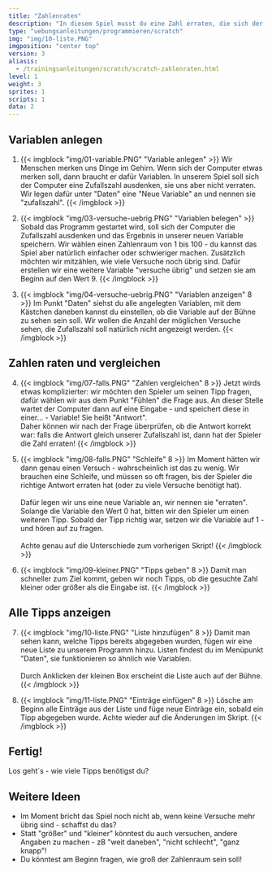 ```yaml
---
title: "Zahlenraten"
description: "In diesem Spiel musst du eine Zahl erraten, die sich der Computer ausgedacht hat. Schaffst du es in weniger als 9 Versuchen?"
type: "uebungsanleitungen/programmieren/scratch"
img: "img/10-liste.PNG"
imgposition: "center top"
version: 3
aliasis:
  - /trainingsanleitungen/scratch/scratch-zahlenraten.html
level: 1
weight: 3
sprites: 1
scripts: 1
data: 2
---
```


## Variablen anlegen

1. {{< imgblock "img/01-variable.PNG" "Variable anlegen" >}}
Wir Menschen merken uns Dinge im Gehirn. Wenn sich der Computer etwas merken soll, dann braucht er dafür Variablen. In unserem Spiel soll sich der Computer eine Zufallszahl ausdenken, sie uns aber nicht verraten.<br/>
Wir legen dafür unter "Daten" eine "Neue Variable" an und nennen sie "zufallszahl".
{{< /imgblock >}}

2. {{< imgblock "img/03-versuche-uebrig.PNG" "Variablen belegen" >}}
Sobald das Programm gestartet wird, soll sich der Computer die Zufallszahl ausdenken und das Ergebnis in unserer neuen Variable speichern. Wir wählen einen Zahlenraum von 1 bis 100 - du kannst das Spiel aber natürlich einfacher oder schwieriger machen.
Zusätzlich möchten wir mitzählen, wie viele Versuche noch übrig sind. Dafür erstellen wir eine weitere Variable "versuche übrig" und setzen sie am Beginn auf den Wert 9.
{{< /imgblock >}}

3. {{< imgblock "img/04-versuche-uebrig.PNG" "Variablen anzeigen" 8 >}}
Im Punkt "Daten" siehst du alle angelegten Variablen, mit dem Kästchen daneben kannst du einstellen, ob die Variable auf der Bühne zu sehen sein soll. Wir wollen die Anzahl der möglichen Versuche sehen, die Zufallszahl soll natürlich nicht angezeigt werden.
{{< /imgblock >}}

## Zahlen raten und vergleichen
4. {{< imgblock "img/07-falls.PNG" "Zahlen vergleichen" 8 >}}
Jetzt wirds etwas komplizierter: wir möchten den Spieler um seinen Tipp fragen, dafür wählen wir aus dem Punkt "Fühlen" die Frage aus. An dieser Stelle wartet der Computer dann auf eine Eingabe - und speichert diese in einer... - Variable! Sie heißt "Antwort".<br/>
Daher können wir nach der Frage überprüfen, ob die Antwort korrekt war: falls die Antwort gleich unserer Zufallszahl ist, dann hat der Spieler die Zahl erraten!
{{< /imgblock >}}

5. {{< imgblock "img/08-falls.PNG" "Schleife" 8 >}}
Im Moment hätten wir dann genau einen Versuch - wahrscheinlich ist das zu wenig. Wir brauchen eine Schleife, und müssen so oft fragen, bis der Spieler die richtige Antwort erraten hat (oder zu viele Versuche benötigt hat).<br/><br/>Dafür legen wir uns eine neue Variable an, wir nennen sie "erraten". Solange die Variable den Wert 0 hat, bitten wir den Spieler um einen weiteren Tipp. Sobald der Tipp richtig war, setzen wir die Variable auf 1 - und hören auf zu fragen.<br/><br/>Achte genau auf die Unterschiede zum vorherigen Skript!
{{< /imgblock >}}

6. {{< imgblock "img/09-kleiner.PNG" "Tipps geben" 8 >}}
Damit man schneller zum Ziel kommt, geben wir noch Tipps, ob die gesuchte Zahl kleiner oder größer als die Eingabe ist.
{{< /imgblock >}}

## Alle Tipps anzeigen

7. {{< imgblock "img/10-liste.PNG" "Liste hinzufügen" 8 >}}
Damit man sehen kann, welche Tipps bereits abgegeben wurden, fügen wir eine neue Liste zu unserem Programm hinzu. Listen findest du im Menüpunkt "Daten", sie funktionieren so ähnlich wie Variablen.<br/><br/>
Durch Anklicken der kleinen Box erscheint die Liste auch auf der Bühne.
{{< /imgblock >}}

8. {{< imgblock "img/11-liste.PNG" "Einträge einfügen" 8 >}}
Lösche am Beginn alle Einträge aus der Liste und füge neue Einträge ein, sobald ein Tipp abgegeben wurde. Achte wieder auf die Änderungen im Skript.
{{< /imgblock >}}

## Fertig!
Los geht´s - wie viele Tipps benötigst du?

## Weitere Ideen
* Im Moment bricht das Spiel noch nicht ab, wenn keine Versuche mehr übrig sind - schaffst du das?
* Statt "größer" und "kleiner" könntest du auch versuchen, andere Angaben zu machen - zB "weit daneben", "nicht schlecht", "ganz knapp"!
* Du könntest am Beginn fragen, wie groß der Zahlenraum sein soll!
